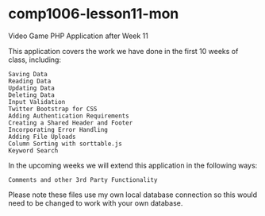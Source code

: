 # comp1006-lesson11-mon
Video Game PHP Application after Week 11

This application covers the work we have done in the first 10 weeks of class, including:

    Saving Data
    Reading Data
    Updating Data
    Deleting Data
    Input Validation
    Twitter Bootstrap for CSS
    Adding Authentication Requirements
    Creating a Shared Header and Footer
    Incorporating Error Handling
    Adding File Uploads
    Column Sorting with sorttable.js
    Keyword Search

In the upcoming weeks we will extend this application in the following ways:

    Comments and other 3rd Party Functionality

Please note these files use my own local database connection so this would need to be changed to work with your own database.
